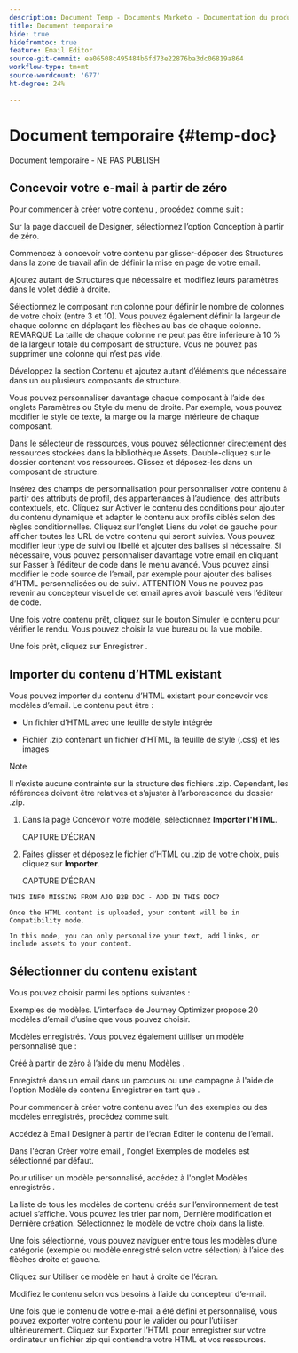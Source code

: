 ```yaml
---
description: Document Temp - Documents Marketo - Documentation du produit
title: Document temporaire
hide: true
hidefromtoc: true
feature: Email Editor
source-git-commit: ea06508c495484b6fd73e22876ba3dc06819a864
workflow-type: tm+mt
source-wordcount: '677'
ht-degree: 24%

---
```


# Document temporaire {#temp-doc}

Document temporaire - NE PAS PUBLISH

## Concevoir votre e-mail à partir de zéro

Pour commencer à créer votre contenu , procédez comme suit :

Sur la page d’accueil de Designer, sélectionnez l’option Conception à partir de zéro.

Commencez à concevoir votre contenu par glisser-déposer des Structures dans la zone de travail afin de définir la mise en page de votre email.

Ajoutez autant de Structures que nécessaire et modifiez leurs paramètres dans le volet dédié à droite.

Sélectionnez le composant n:n colonne pour définir le nombre de colonnes de votre choix (entre 3 et 10). Vous pouvez également définir la largeur de chaque colonne en déplaçant les flèches au bas de chaque colonne.
REMARQUE
La taille de chaque colonne ne peut pas être inférieure à 10 % de la largeur totale du composant de structure. Vous ne pouvez pas supprimer une colonne qui n’est pas vide.

Développez la section Contenu et ajoutez autant d’éléments que nécessaire dans un ou plusieurs composants de structure.

Vous pouvez personnaliser davantage chaque composant à l’aide des onglets Paramètres ou Style du menu de droite. Par exemple, vous pouvez modifier le style de texte, la marge ou la marge intérieure de chaque composant.

Dans le sélecteur de ressources, vous pouvez sélectionner directement des ressources stockées dans la bibliothèque Assets. Double-cliquez sur le dossier contenant vos ressources. Glissez et déposez-les dans un composant de structure.

Insérez des champs de personnalisation pour personnaliser votre contenu à partir des attributs de profil, des appartenances à l’audience, des attributs contextuels, etc.
Cliquez sur Activer le contenu des conditions pour ajouter du contenu dynamique et adapter le contenu aux profils ciblés selon des règles conditionnelles.
Cliquez sur l’onglet Liens du volet de gauche pour afficher toutes les URL de votre contenu qui seront suivies. Vous pouvez modifier leur type de suivi ou libellé et ajouter des balises si nécessaire.
Si nécessaire, vous pouvez personnaliser davantage votre email en cliquant sur Passer à l’éditeur de code dans le menu avancé. Vous pouvez ainsi modifier le code source de l’email, par exemple pour ajouter des balises d’HTML personnalisées ou de suivi.
ATTENTION
Vous ne pouvez pas revenir au concepteur visuel de cet email après avoir basculé vers l’éditeur de code.

Une fois votre contenu prêt, cliquez sur le bouton Simuler le contenu pour vérifier le rendu. Vous pouvez choisir la vue bureau ou la vue mobile.

Une fois prêt, cliquez sur Enregistrer .

## Importer du contenu d’HTML existant

Vous pouvez importer du contenu d’HTML existant pour concevoir vos modèles d’email. Le contenu peut être :

* Un fichier d’HTML avec une feuille de style intégrée

* Fichier .zip contenant un fichier d’HTML, la feuille de style (.css) et les images

>[!NOTE]
>
>Il n’existe aucune contrainte sur la structure des fichiers .zip. Cependant, les références doivent être relatives et s’ajuster à l’arborescence du dossier .zip.

1. Dans la page Concevoir votre modèle, sélectionnez **Importer l&#39;HTML**.

   CAPTURE D’ÉCRAN

1. Faites glisser et déposez le fichier d’HTML ou .zip de votre choix, puis cliquez sur **Importer**.

   CAPTURE D’ÉCRAN

```
THIS INFO MISSING FROM AJO B2B DOC - ADD IN THIS DOC?

Once the HTML content is uploaded, your content will be in Compatibility mode.

In this mode, you can only personalize your text, add links, or include assets to your content.
```

## Sélectionner du contenu existant

Vous pouvez choisir parmi les options suivantes :

Exemples de modèles. L’interface de Journey Optimizer propose 20 modèles d’email d’usine que vous pouvez choisir.

Modèles enregistrés. Vous pouvez également utiliser un modèle personnalisé que :

Créé à partir de zéro à l’aide du menu Modèles .

Enregistré dans un email dans un parcours ou une campagne à l&#39;aide de l&#39;option Modèle de contenu Enregistrer en tant que .

Pour commencer à créer votre contenu avec l’un des exemples ou des modèles enregistrés, procédez comme suit.

Accédez à Email Designer à partir de l’écran Editer le contenu de l’email.

Dans l&#39;écran Créer votre email , l&#39;onglet Exemples de modèles est sélectionné par défaut.

Pour utiliser un modèle personnalisé, accédez à l&#39;onglet Modèles enregistrés .

La liste de tous les modèles de contenu créés sur l’environnement de test actuel s’affiche. Vous pouvez les trier par nom, Dernière modification et Dernière création.
Sélectionnez le modèle de votre choix dans la liste.

Une fois sélectionné, vous pouvez naviguer entre tous les modèles d’une catégorie (exemple ou modèle enregistré selon votre sélection) à l’aide des flèches droite et gauche.

Cliquez sur Utiliser ce modèle en haut à droite de l’écran.

Modifiez le contenu selon vos besoins à l’aide du concepteur d’e-mail.



Une fois que le contenu de votre e-mail a été défini et personnalisé, vous pouvez exporter votre contenu pour le valider ou pour l’utiliser ultérieurement. Cliquez sur Exporter l’HTML pour enregistrer sur votre ordinateur un fichier zip qui contiendra votre HTML et vos ressources.
